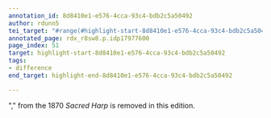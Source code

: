 ```yaml
---
annotation_id: 8d8410e1-e576-4cca-93c4-bdb2c5a50492
author: rdunn5
tei_target: "#range(#highlight-start-8d8410e1-e576-4cca-93c4-bdb2c5a50492, #highlight-end-8d8410e1-e576-4cca-93c4-bdb2c5a50492)"
annotated_page: rdx_r8sw8.p.idp17977600
page_index: 51
target: highlight-start-8d8410e1-e576-4cca-93c4-bdb2c5a50492
tags:
- difference
end_target: highlight-end-8d8410e1-e576-4cca-93c4-bdb2c5a50492

---
```

"," from the 1870 *Sacred Harp* is removed in this edition.